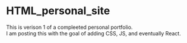 # HTML_personal_site
This is verison 1 of a compleeted personal portfolio. <br>
I am posting this with the goal of adding CSS, JS, and eventually React. <br>
